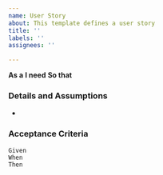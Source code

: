```yaml
---
name: User Story
about: This template defines a user story
title: ''
labels: ''
assignees: ''

---
```


**As a** 
**I need** 
**So that** 

### Details and Assumptions
* 

### Acceptance Criteria
```gherkin
Given 
When 
Then 
```
